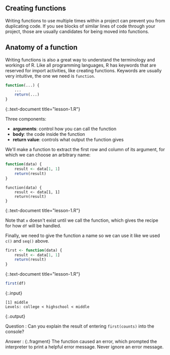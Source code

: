 ---
---

## Creating functions

Writing functions to use multiple times within a project can prevent you from duplicating code. If you see blocks of similar lines of code through your project, those are usually candidates for being moved into functions.

## Anatomy of a function

Writing functions is also a great way to understand the terminology and workings of R. Like all programming languages, R has keywords that are reserved for import activities, like creating functions. Keywords are usually very intuitive, the one we need is `function`.


~~~r
function(...) {
    ...
	return(...)
}
~~~
{:.text-document title="lesson-1.R"}

Three components:

* __arguments__: control how you can call the function
* __body__: the code inside the function
* __return value__: controls what output the function gives

<!--split-->

We'll make a function to extract the first row and column of its argument, for which we can choose an arbitrary name:


~~~r
function(data) {
    result <- data[1, 1]
    return(result)
}
~~~

~~~
function(data) {
    result <- data[1, 1]
    return(result)
}
~~~
{:.text-document title="lesson-1.R"}

Note that `x` doesn't exist until we call the function, which gives the recipe for how `df` will be handled.

<!--split-->

Finally, we need to give the function a name so we can use it like we used `c()` and `seq()` above.


~~~r
first <- function(data) {
    result <- data[1, 1]
    return(result)
}
~~~
{:.text-document title="lesson-1.R"}


~~~r
first(df)
~~~
{:.input}

~~~
[1] middle
Levels: college < highschool < middle
~~~
{:.output}

<!--split-->

Question
: Can you explain the result of entering `first(counts)` into the console?

Answer
: {:.fragment} The function caused an error, which prompted the interpreter to print a helpful error message. Never ignore an error message.
